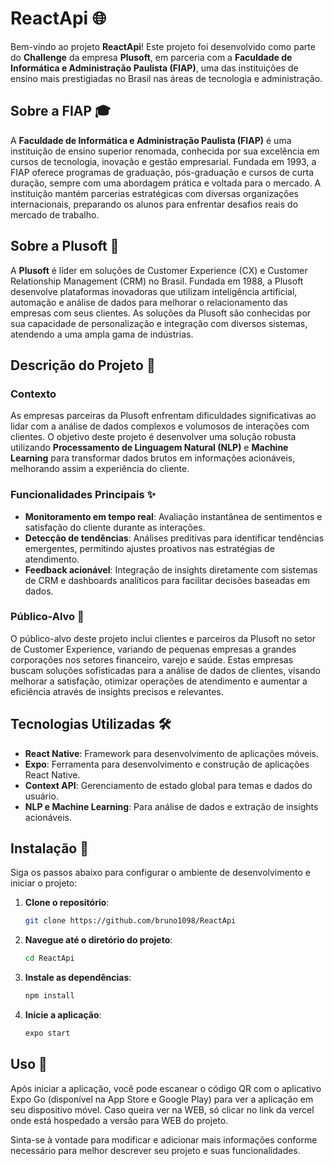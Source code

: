 # ReactApi 🌐

Bem-vindo ao projeto **ReactApi**! Este projeto foi desenvolvido como parte do **Challenge** da empresa **Plusoft**, em parceria com a **Faculdade de Informática e Administração Paulista (FIAP)**, uma das instituições de ensino mais prestigiadas no Brasil nas áreas de tecnologia e administração.

## Sobre a FIAP 🎓

A **Faculdade de Informática e Administração Paulista (FIAP)** é uma instituição de ensino superior renomada, conhecida por sua excelência em cursos de tecnologia, inovação e gestão empresarial. Fundada em 1993, a FIAP oferece programas de graduação, pós-graduação e cursos de curta duração, sempre com uma abordagem prática e voltada para o mercado. A instituição mantém parcerias estratégicas com diversas organizações internacionais, preparando os alunos para enfrentar desafios reais do mercado de trabalho.

## Sobre a Plusoft 💼

A **Plusoft** é líder em soluções de Customer Experience (CX) e Customer Relationship Management (CRM) no Brasil. Fundada em 1988, a Plusoft desenvolve plataformas inovadoras que utilizam inteligência artificial, automação e análise de dados para melhorar o relacionamento das empresas com seus clientes. As soluções da Plusoft são conhecidas por sua capacidade de personalização e integração com diversos sistemas, atendendo a uma ampla gama de indústrias.

## Descrição do Projeto 📝

### Contexto

As empresas parceiras da Plusoft enfrentam dificuldades significativas ao lidar com a análise de dados complexos e volumosos de interações com clientes. O objetivo deste projeto é desenvolver uma solução robusta utilizando **Processamento de Linguagem Natural (NLP)** e **Machine Learning** para transformar dados brutos em informações acionáveis, melhorando assim a experiência do cliente.

### Funcionalidades Principais ✨

- **Monitoramento em tempo real**: Avaliação instantânea de sentimentos e satisfação do cliente durante as interações.
- **Detecção de tendências**: Análises preditivas para identificar tendências emergentes, permitindo ajustes proativos nas estratégias de atendimento.
- **Feedback acionável**: Integração de insights diretamente com sistemas de CRM e dashboards analíticos para facilitar decisões baseadas em dados.

### Público-Alvo 🎯

O público-alvo deste projeto inclui clientes e parceiros da Plusoft no setor de Customer Experience, variando de pequenas empresas a grandes corporações nos setores financeiro, varejo e saúde. Estas empresas buscam soluções sofisticadas para a análise de dados de clientes, visando melhorar a satisfação, otimizar operações de atendimento e aumentar a eficiência através de insights precisos e relevantes.

## Tecnologias Utilizadas 🛠️

- **React Native**: Framework para desenvolvimento de aplicações móveis.
- **Expo**: Ferramenta para desenvolvimento e construção de aplicações React Native.
- **Context API**: Gerenciamento de estado global para temas e dados do usuário.
- **NLP e Machine Learning**: Para análise de dados e extração de insights acionáveis.

## Instalação 🔧

Siga os passos abaixo para configurar o ambiente de desenvolvimento e iniciar o projeto:

1. **Clone o repositório**:
    ```sh
    git clone https://github.com/bruno1098/ReactApi
    ```

2. **Navegue até o diretório do projeto**:
    ```sh
    cd ReactApi
    ```

3. **Instale as dependências**:
    ```sh
    npm install
    ```

4. **Inicie a aplicação**:
    ```sh
    expo start
    ```

## Uso 📱

Após iniciar a aplicação, você pode escanear o código QR com o aplicativo Expo Go (disponível na App Store e Google Play) para ver a aplicação em seu dispositivo móvel.
Caso queira ver na WEB, só clicar no link da vercel onde está hospedado a versão para WEB do projeto.


Sinta-se à vontade para modificar e adicionar mais informações conforme necessário para melhor descrever seu projeto e suas funcionalidades.
